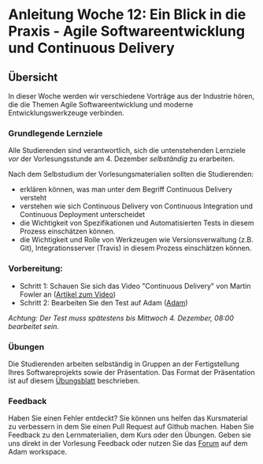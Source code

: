 # Anleitung Woche 12:  Ein Blick in die Praxis - Agile Softwareentwicklung und Continuous Delivery

## Übersicht

In dieser Woche werden wir verschiedene Vorträge aus der Industrie hören, die die Themen Agile Softwareentwicklung 
und moderne Entwicklungswerkzeuge verbinden. 

### Grundlegende Lernziele

Alle Studierenden sind verantwortlich, sich die untenstehenden Lernziele *vor* der Vorlesungsstunde am 4. Dezember *selbständig* zu erarbeiten.

Nach dem Selbstudium der Vorlesungsmaterialien sollten die Studierenden:
- erklären können, was man unter dem Begriff Continuous Delivery versteht
- verstehen wie sich Continuous Delivery von Continuous Integration und Continuous Deployment unterscheidet
- die Wichtigkeit von Spezifikationen und Automatisierten Tests in diesem Prozess einschätzen können.
- die Wichtigkeit und Rolle von Werkzeugen wie Versionsverwaltung (z.B. Git), Integrationsserver (Travis) in diesem Prozess einschätzen können.


### Vorbereitung:

* Schritt 1: Schauen Sie sich das Video "Continuous Delivery" von Martin Fowler an  ([Artikel zum Video](articles/continuous-delivery.html))
* Schritt 2: Bearbeiten Sie den Test auf Adam ([Adam](https://adam.unibas.ch/goto_adam_tst_893959.html))

*Achtung: Der Test muss spätestens bis Mittwoch 4. Dezember, 08:00 bearbeitet sein.*


### Übungen
Die Studierenden arbeiten selbständig in Gruppen an der Fertigstellung Ihres Softwareprojekts sowie der Präsentation.
Das Format der Präsentation ist auf diesem [Übungsblatt](../project/week12/exercises.html) beschrieben.

### Feedback

Haben Sie einen Fehler entdeckt? Sie können uns helfen das Kursmaterial zu verbessern in dem Sie einen Pull Request auf Github machen. 
Haben Sie Feedback zu den Lernmaterialien, dem Kurs oder den Übungen. Geben sie uns direkt in der Vorlesung Feedback oder nutzen Sie das [Forum](https://adam.unibas.ch/goto_adam_tst_893959.html) auf dem Adam workspace.
